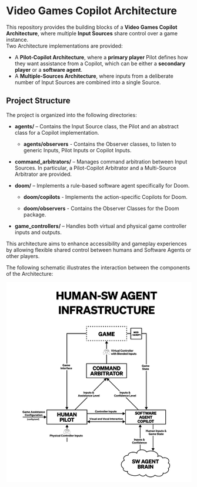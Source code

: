 # Video Games Copilot Architecture

This repository provides the building blocks of a **Video Games Copilot Architecture**, where multiple **Input Sources** share control over a game instance.  
Two Architecture implementations are provided:
- A **Pilot-Copilot Architecture**, where a **primary player** Pilot defines how they want assistance from a Copilot, which can be either a **secondary player** or a **software agent**.
- A **Multiple-Sources Architecture**, where inputs from a deliberate number of Input Sources are combined into a single Source.

## Project Structure

The project is organized into the following directories:

- **agents/** – Contains the Input Source class, the Pilot and an abstract class for a Copilot implementation.

  - **agents/observers** - Contains the Observer classes, to listen to generic Inputs, Pilot Inputs or Copilot Inputs.

- **command\_arbitrators/** – Manages command arbitration between Input Sources. In particular, a Pilot-Copilot Arbitrator and a Multi-Source Arbitrator are provided.

- **doom/** – Implements a rule-based software agent specifically for Doom.

  - **doom/copilots** - Implements the action-specific Copilots for Doom.

  - **doom/observers** - Contains the Observer Classes for the Doom package.

- **game\_controllers/** – Handles both virtual and physical game controller inputs and outputs.

This architecture aims to enhance accessibility and gameplay experiences by allowing flexible shared control between humans and Software Agents or other players.

The following schematic illustrates the interaction between the components of the Architecture:

![Copilot Architecture](assets/architecture.png)